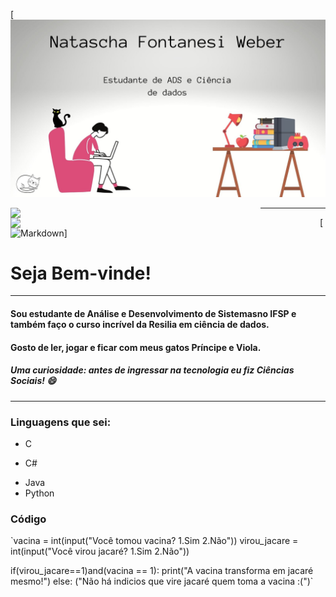 [![Markdown(https://github.com/natfontanesi/natfontanesi/blob/main/natascha.jpg?raw=true)](https://github.com/natfontanesi/natfontanesi/blob/main/natascha.jpg?raw=true)  


 
<img width="400px" align="left" src="https://github-readme-stats.vercel.app/api/top-langs/?username=natfontanesi&hide=html&layout=compact&theme=buefy" />    

<td><img width="495px" align="left" src="https://github-readme-stats.vercel.app/api?username=natfontanesi&theme=buefy"/>  
 

***

[![Markdown](https://raw.githubusercontent.com/iampavangandhi/iampavangandhi/master/gifs/Hi.gif)]
# Seja Bem-vinde!  
***
#### Sou estudante de Análise e Desenvolvimento de Sistemasno IFSP e também faço o curso incrível da Resilia em ciência de dados.
#### Gosto de ler, jogar e ficar com meus gatos Príncipe e Viola.

##### **Uma curiosidade**: antes de ingressar na tecnologia eu fiz _Ciências Sociais_! :smile:

***
### Linguagens que sei:
- C
+ C#
* Java
* Python

### Código
   `vacina = int(input("Você tomou vacina? 1.Sim 2.Não"))
   virou_jacare = int(input("Você virou jacaré? 1.Sim 2.Não"))

   if(virou_jacare==1)and(vacina == 1):
       print("A vacina transforma em jacaré mesmo!")
   else:
       ("Não há indicios que vire jacaré quem toma a vacina :(")`

